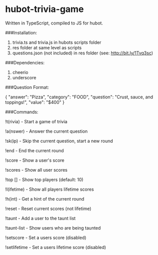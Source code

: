 # hubot-trivia-game

Written in TypeScript, compiled to JS for hubot.

###Installation:

1. trivia.ts and trivia.js in hubots scripts folder
2. res folder at same level as scripts
3. questions.json (not included) in res folder (see: http://bit.ly/1Tvq3sc)

###Dependencies:

1. cheerio
2. underscore

###Question Format:

{
  "answer": "Pizza",
  "category": "FOOD",
  "question": "Crust, sauce, and toppings!",
  "value": "$400"
}

###Commands:

!t(rivia) - Start a game of trivia

!a(nswer) <answer> - Answer the current question

!sk(ip) - Skip the current question, start a new round

!end - End the current round

!score <user> - Show a user's score

!scores - Show all user scores

!top [<num>] - Show top <num> players (default: 10)

!l(ifetime) - Show all players lifetime scores

!h(int) - Get a hint of the current round

!reset - Reset current scores (not lifetime)

!taunt - Add a user to the taunt list

!taunt-list - Show users who are being taunted

!setscore <user> <score> - Set a users score (disabled)

!setlifetime <user> <score> - Set a users lifetime score (disabled)
